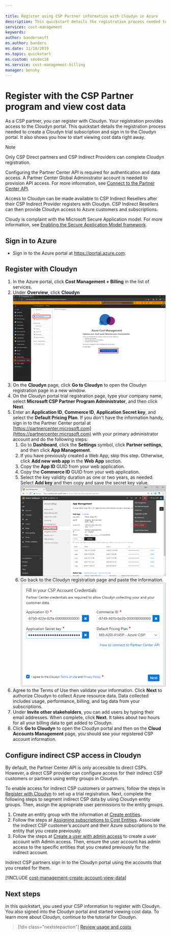 ```yaml
---

title: Register using CSP Partner information with Cloudyn in Azure
description: This quickstart details the registration process needed to create a Cloudyn trial subscription and sign in to the Cloudyn portal.
services: cost-management
keywords:
author: bandersmsft
ms.author: banders
ms.date: 11/18/2019
ms.topic: quickstart
ms.custom: seodec18
ms.service: cost-management-billing
manager: benshy
---
```



# Register with the CSP Partner program and view cost data

As a CSP partner, you can register with Cloudyn. Your registration provides access to the Cloudyn portal. This quickstart details the registration process needed to create a Cloudyn trial subscription and sign in to the Cloudyn portal. It also shows you how to start viewing cost data right away.


> [!NOTE]
>
> Only CSP Direct partners and CSP Indirect Providers can complete Cloudyn registration.
>
> Configuring the Partner Center API is required for authentication and data access. A Partner Center Global Administrator account is needed to provision API access.
> For more information, see [Connect to the Partner Center API](https://msdn.microsoft.com/library/partnercenter/mt709136.aspx).
>
> Access to Cloudyn can be made available to CSP Indirect Resellers after their CSP Indirect Provider registers with Cloudyn. CSP Indirect Resellers can then provide Cloudyn access to Azure customers and subscriptions.
>
>Cloudy is complaint with the Microsoft Secure Application model. For more information, see [Enabling the Secure Application Model framework](/partner-center/develop/enable-secure-app-model).

## Sign in to Azure

- Sign in to the Azure portal at https://portal.azure.com.

## Register with Cloudyn

1. In the Azure portal, click **Cost Management + Billing** in the list of services.
2. Under **Overview**, click **Cloudyn**  
    ![Cloudyn page shown in the Azure portal](./media/quick-register-csp/cost-mgt-billing-service.png)
3. On the **Cloudyn** page, click **Go to Cloudyn** to open the Cloudyn registration page in a new window.
4. On the Cloudyn portal trial registration page, type your company name, select **Microsoft CSP Partner Program Administrator**, and then click **Next**.  
5. Enter an **Application ID**, **Commerce ID**, **Application Secret key**, and select the **Default Pricing Plan**. If you don't have the information handy, sign in to the Partner Center portal at  [https://partnercenter.microsoft.com](https://partnercenter.microsoft.com) with your primary administrator account and do the following steps:
   1. Go to **Dashboard**, click the **Settings** symbol, click **Partner settings**, and then click **App Management**.
   2. If you have previously created a Web App, skip this step. Otherwise, click **Add new web app** in the **Web App** section.
   3. Copy the **App ID** GUID from your web application.
   4. Copy the **Commerce ID** GUID from your web application.
   5. Select the key validity duration as one or two years, as needed. Select **Add key** and then copy and save the secret key value.  
    ![Partner Dashboard where you copy credential information](./media/quick-register-csp/csp-partner-center.png)
   6. Go back to the Cloudyn registration page and paste the information.  
      ![Paste credential information in the Cloudyn registration page](./media/quick-register-csp/csp-reg.png)
6. Agree to the Terms of Use then validate your information. Click **Next** to authorize Cloudyn to collect Azure resource data. Data collected includes usage, performance, billing, and tag data from your subscriptions.  
7. Under **Invite other stakeholders**, you can add users by typing their email addresses. When complete, click **Next**. It takes about two hours for all your billing data to get added to Cloudyn.
8. Click **Go to Cloudyn** to open the Cloudyn portal and then on the **Cloud Accounts Management** page, you should see your registered CSP account information.

## Configure indirect CSP access in Cloudyn

By default, the Partner Center API is only accessible to direct CSPs. However, a direct CSP provider can configure access for their indirect CSP customers or partners using entity groups in Cloudyn.

To enable access for indirect CSP customers or partners, follow the steps in [Register with Cloudyn](#register-with-cloudyn) to set up a trial registration. Next, complete the following steps to segment indirect CSP data by using Cloudyn entity groups. Then, assign the appropriate user permissions to the entity groups.

1. Create an entity group with the information at [Create entities](tutorial-user-access.md#create-and-manage-entities).
2. Follow the steps at [Assigning subscriptions to Cost Entities](https://www.youtube.com/watch?v=d9uTWSdoQYo). Associate the indirect CSP customer’s account and their Azure subscriptions to the entity that you create previously.
3. Follow the steps at [Create a user with admin access](tutorial-user-access.md#create-a-user-with-admin-access) to create a user account with Admin access. Then, ensure the user account has admin access to the specific entities that you created previously for the indirect account.

Indirect CSP partners sign in to the Cloudyn portal using the accounts that you created for them.


[!INCLUDE [cost-management-create-account-view-data](../../../includes/cost-management-create-account-view-data.md)]

## Next steps

In this quickstart, you used your CSP information to register with Cloudyn. You also signed into the Cloudyn portal and started viewing cost data. To learn more about Cloudyn, continue to the tutorial for Cloudyn.

> [!div class="nextstepaction"]
> [Review usage and costs](tutorial-review-usage.md)

